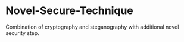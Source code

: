 # Novel-Secure-Technique
 Combination of cryptography and steganography with additional novel security step.
